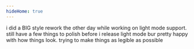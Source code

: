 ```yaml
---
hideHome: true
---
```

i did a BIG style rework the other day while working on light mode support. still have a few things to polish before i release light mode bur pretty happy with how things look. trying to make things as legible as possible